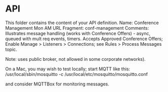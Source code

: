 # API
This folder contains the content of your API definition.
Name: Conference Management Mon AM
URL Fragment: conf-management
Comments: Illustrates message handling (works with Conference Offers) - async, queued with mult req events, timers.
Accepts Approved Conference Offers; Enable Manage > Listeners > Connections; see Rules > Process Messages topic.

Note: uses public broker, not allowed in some corporate networks).

On a Mac, you may wish to test locally; start MQTT like this:
/usr/local/sbin/mosquitto -c /usr/local/etc/mosquitto/mosquitto.conf

and consider MQTTBox for monitoring messages.
